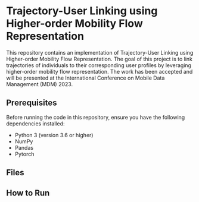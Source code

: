 # Trajectory-User Linking using Higher-order Mobility Flow Representation

This repository contains an implementation of Trajectory-User Linking using Higher-order Mobility Flow Representation. The goal of this project is to link trajectories of individuals to their corresponding user profiles by leveraging higher-order mobility flow representation. The work has been accepted and will be presented at the International Conference on Mobile Data Management (MDM) 2023.

## Prerequisites

Before running the code in this repository, ensure you have the following dependencies installed:

- Python 3 (version 3.6 or higher)
- NumPy
- Pandas
- Pytorch

## Files

## How to Run


